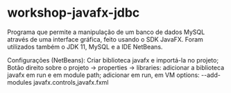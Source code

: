 # workshop-javafx-jdbc
Programa que permite a manipulação de um banco de dados MySQL através de uma interface gráfica, feito usando o SDK JavaFX. Foram utilizados também o JDK 11, MySQL e a IDE NetBeans.

Configurações (NetBeans):
Criar biblioteca javafx e importá-la no projeto;
Botão direito sobre o projeto -> properties -> libraries:
  adicionar a biblioteca javafx em run e em module path;
  adicionar em run, em VM options:
    --add-modules javafx.controls,javafx.fxml
